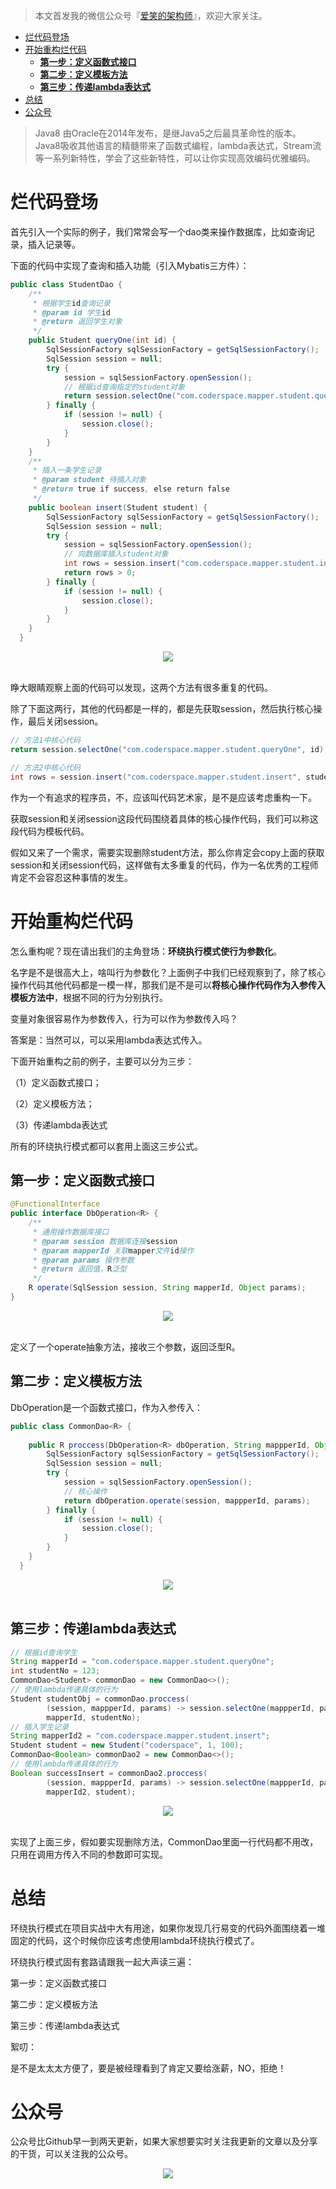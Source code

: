 > 本文首发我的微信公众号『[爱笑的架构师](https://mp.weixin.qq.com/s?__biz=MzIwODI1OTk1Nw==&mid=2650321467&idx=1&sn=62376145a601f4470532ccb62deaddf3&chksm=8f09cc21b87e4537a7961f8eaf751f2b4282d02f784e10cbd6b69ef01346ca23f48ff3dc260e&token=997683041&lang=zh_CN#rd)』，欢迎大家关注。

<!-- MarkdownTOC -->

- [烂代码登场](#烂代码登场)
- [开始重构烂代码](#开始重构烂代码)
    - [**第一步：定义函数式接口**](#第一步：定义函数式接口)
    - [**第二步：定义模板方法**](#第二步：定义模板方法)
    - [**第三步：传递lambda表达式**](#第三步：传递lambda表达式)
- [总结](#总结)
- [公众号](#公众号)

<!-- /MarkdownTOC -->



>Java8 由Oracle在2014年发布，是继Java5之后最具革命性的版本。
>Java8吸收其他语言的精髓带来了函数式编程，lambda表达式，Stream流等一系列新特性，学会了这些新特性，可以让你实现高效编码优雅编码。
# 烂代码登场

首先引入一个实际的例子，我们常常会写一个dao类来操作数据库，比如查询记录，插入记录等。

下面的代码中实现了查询和插入功能（引入Mybatis三方件）：

```java
public class StudentDao {
    /**
     * 根据学生id查询记录
     * @param id 学生id
     * @return 返回学生对象
     */
    public Student queryOne(int id) {
        SqlSessionFactory sqlSessionFactory = getSqlSessionFactory();
        SqlSession session = null;
        try {
            session = sqlSessionFactory.openSession();
            // 根据id查询指定的student对象
            return session.selectOne("com.coderspace.mapper.student.queryOne", id);
        } finally {
            if (session != null) {
                session.close();
            }
        }
    }
    /**
     * 插入一条学生记录
     * @param student 待插入对象
     * @return true if success, else return false
     */
    public boolean insert(Student student) {
        SqlSessionFactory sqlSessionFactory = getSqlSessionFactory();
        SqlSession session = null;
        try {
            session = sqlSessionFactory.openSession();
            // 向数据库插入student对象
            int rows = session.insert("com.coderspace.mapper.student.insert", student);
            return rows > 0;
        } finally {
            if (session != null) {
                session.close();
            }
        }
    }
  }
```
<div align="center">  <img src="https://uploader.shimo.im/f/MN7BiaxSuGpyBMFe.gif" width=""/> </div><br>

睁大眼睛观察上面的代码可以发现，这两个方法有很多重复的代码。

除了下面这两行，其他的代码都是一样的，都是先获取session，然后执行核心操作，最后关闭session。

```java
// 方法1中核心代码
return session.selectOne("com.coderspace.mapper.student.queryOne", id);
```
```java
// 方法2中核心代码
int rows = session.insert("com.coderspace.mapper.student.insert", student);
```
作为一个有追求的程序员，不，应该叫代码艺术家，是不是应该考虑重构一下。

获取session和关闭session这段代码围绕着具体的核心操作代码，我们可以称这段代码为模板代码。

假如又来了一个需求，需要实现删除student方法，那么你肯定会copy上面的获取session和关闭session代码，这样做有太多重复的代码，作为一名优秀的工程师肯定不会容忍这种事情的发生。

# 开始重构烂代码

怎么重构呢？现在请出我们的主角登场：**环绕执行模式使行为参数化**。

名字是不是很高大上，啥叫行为参数化？上面例子中我们已经观察到了，除了核心操作代码其他代码都是一模一样，那我们是不是可以**将核心操作代码作为入参传入模板方法中**，根据不同的行为分别执行。

变量对象很容易作为参数传入，行为可以作为参数传入吗？

答案是：当然可以，可以采用lambda表达式传入。

下面开始重构之前的例子，主要可以分为三步：

（1）定义函数式接口；

（2）定义模板方法；

（3）传递lambda表达式

所有的环绕执行模式都可以套用上面这三步公式。

## **第一步：定义函数式接口**

```java
@FunctionalInterface
public interface DbOperation<R> {
    /**
     * 通用操作数据库接口
     * @param session 数据库连接session
     * @param mapperId 关联mapper文件id操作
     * @param params 操作参数
     * @return 返回值，R泛型
     */
    R operate(SqlSession session, String mapperId, Object params);
}
```
<div align="center">  <img src="https://uploader.shimo.im/f/gTcrLM9D9DjJVsqJ.gif" width=""/> </div><br>

定义了一个operate抽象方法，接收三个参数，返回泛型R。

## **第二步：定义模板方法**

DbOperation是一个函数式接口，作为入参传入：

```java
public class CommonDao<R> {
    
    public R proccess(DbOperation<R> dbOperation, String mappperId, Object params) {
        SqlSessionFactory sqlSessionFactory = getSqlSessionFactory();
        SqlSession session = null;
        try {
            session = sqlSessionFactory.openSession();
            // 核心操作
            return dbOperation.operate(session, mappperId, params);
        } finally {
            if (session != null) {
                session.close();
            }
        }
    }
  }
```
<div align="center">  <img src="https://uploader.shimo.im/f/UttKDAdGSmrEt8Iv.gif" width=""/> </div><br>

## **第三步：传递lambda表达式**

```java
// 根据id查询学生
String mapperId = "com.coderspace.mapper.student.queryOne";
int studentNo = 123;
CommonDao<Student> commonDao = new CommonDao<>();
// 使用lambda传递具体的行为
Student studentObj = commonDao.proccess(
        (session, mappperId, params) -> session.selectOne(mappperId, params),
        mapperId, studentNo);
// 插入学生记录
String mapperId2 = "com.coderspace.mapper.student.insert";
Student student = new Student("coderspace", 1, 100);
CommonDao<Boolean> commonDao2 = new CommonDao<>();
// 使用lambda传递具体的行为
Boolean successInsert = commonDao2.proccess(
        (session, mappperId, params) -> session.selectOne(mappperId, params),
        mapperId2, student);
```
<div align="center">  <img src="https://uploader.shimo.im/f/YUqcPAZ0GfF0Di5G.gif" width=""/> </div><br>

实现了上面三步，假如要实现删除方法，CommonDao里面一行代码都不用改，只用在调用方传入不同的参数即可实现。

# 总结

环绕执行模式在项目实战中大有用途，如果你发现几行易变的代码外面围绕着一堆固定的代码，这个时候你应该考虑使用lambda环绕执行模式了。

环绕执行模式固有套路请跟我一起大声读三遍：

第一步：定义函数式接口

第二步：定义模板方法

第三步：传递lambda表达式

絮叨：

是不是太太太方便了，要是被经理看到了肯定又要给涨薪，NO，拒绝！


# 公众号
公众号比Github早一到两天更新，如果大家想要实时关注我更新的文章以及分享的干货，可以关注我的公众号。

<div align="center">  <img src="https://cdn.jsdelivr.net/gh/SmileLionCoder/assets@main/wechat-01.jpg" width=""/> </div><br>